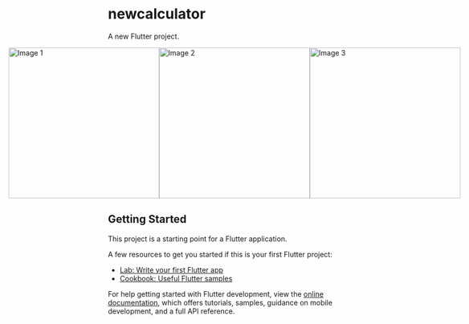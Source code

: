 # newcalculator

A new Flutter project.

<div style="display: flex; justify-content: center;">
  <img src="https://github.com/Sara-Waleed/newcalculator/assets/92535228/9abad3aa-0e00-4eee-90a9-81b3a1d86f18" alt="Image 1" width="300" />
  <img src="https://github.com/Sara-Waleed/newcalculator/assets/92535228/1a1fa9c2-7173-48ff-8ccc-b96183a5f2e2" alt="Image 2" width="300" />
  <img src="https://github.com/Sara-Waleed/newcalculator/assets/92535228/27c82390-fddf-4a5d-92bf-9d7e32d06025" alt="Image 3" width="300" />
</div>

## Getting Started

This project is a starting point for a Flutter application.

A few resources to get you started if this is your first Flutter project:

- [Lab: Write your first Flutter app](https://docs.flutter.dev/get-started/codelab)
- [Cookbook: Useful Flutter samples](https://docs.flutter.dev/cookbook)

For help getting started with Flutter development, view the
[online documentation](https://docs.flutter.dev/), which offers tutorials,
samples, guidance on mobile development, and a full API reference.
